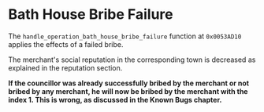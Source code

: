 # Bath House Bribe Failure
The `handle_operation_bath_house_bribe_failure` function at `0x0053AD10` applies the effects of a failed bribe.

The merchant's social reputation in the corresponding town is decreased as explained in the reputation section.

**If the councillor was already successfully bribed by the merchant or not bribed by any merchant, he will now be bribed by the merchant with the index 1.
This is wrong, as discussed in the Known Bugs chapter.**
